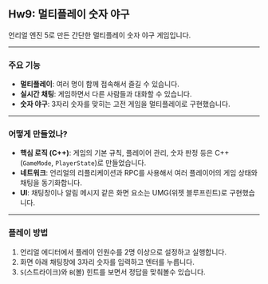 ## Hw9: 멀티플레이 숫자 야구

언리얼 엔진 5로 만든 간단한 멀티플레이 숫자 야구 게임입니다.

---

### 주요 기능

* **멀티플레이**: 여러 명이 함께 접속해서 즐길 수 있습니다.
* **실시간 채팅**: 게임하면서 다른 사람들과 대화할 수 있습니다.
* **숫자 야구**: 3자리 숫자를 맞히는 고전 게임을 멀티플레이로 구현했습니다.

---

### 어떻게 만들었나?

* **핵심 로직 (C++)**: 게임의 기본 규칙, 플레이어 관리, 숫자 판정 등은 C++(`GameMode`, `PlayerState`)로 만들었습니다.
* **네트워크**: 언리얼의 리플리케이션과 RPC를 사용해서 여러 플레이어의 게임 상태와 채팅을 동기화합니다.
* **UI**: 채팅창이나 알림 메시지 같은 화면 요소는 UMG(위젯 블루프린트)로 구현했습니다.

---

### 플레이 방법

1.  언리얼 에디터에서 플레이 인원수를 2명 이상으로 설정하고 실행합니다.
2.  화면 아래 채팅창에 3자리 숫자를 입력하고 엔터를 누릅니다.
3.  `S`(스트라이크)와 `B`(볼) 힌트를 보면서 정답을 맞춰볼수 있습니다.

